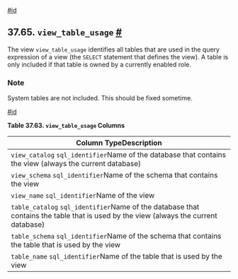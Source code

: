 [#id](#INFOSCHEMA-VIEW-TABLE-USAGE)

## 37.65. `view_table_usage` [#](#INFOSCHEMA-VIEW-TABLE-USAGE)

The view `view_table_usage` identifies all tables that are used in the query expression of a view (the `SELECT` statement that defines the view). A table is only included if that table is owned by a currently enabled role.

### Note

System tables are not included. This should be fixed sometime.

[#id](#id-1.7.6.69.4)

**Table 37.63. `view_table_usage` Columns**

| Column TypeDescription                                                                                                              |
| ----------------------------------------------------------------------------------------------------------------------------------- |
| `view_catalog` `sql_identifier`Name of the database that contains the view (always the current database)                            |
| `view_schema` `sql_identifier`Name of the schema that contains the view                                                             |
| `view_name` `sql_identifier`Name of the view                                                                                        |
| `table_catalog` `sql_identifier`Name of the database that contains the table that is used by the view (always the current database) |
| `table_schema` `sql_identifier`Name of the schema that contains the table that is used by the view                                  |
| `table_name` `sql_identifier`Name of the table that is used by the view                                                             |